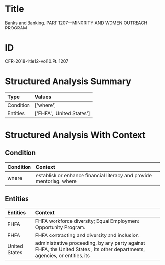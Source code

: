# Title

 Banks and Banking. PART 1207—MINORITY AND WOMEN OUTREACH PROGRAM


# ID

 CFR-2018-title12-vol10.Pt. 1207


# Structured Analysis Summary

| Type      | Values                    |
|:----------|:--------------------------|
| Condition | ['where']                 |
| Entities  | ['FHFA', 'United States'] |


# Structured Analysis With Context

 


## Condition

| Condition   | Context                                                              |
|:------------|:---------------------------------------------------------------------|
| where       | establish or enhance financial literacy and provide mentoring. where |


## Entities

| Entities      | Context                                                                                                                     |
|:--------------|:----------------------------------------------------------------------------------------------------------------------------|
| FHFA          | FHFA  workforce diversity; Equal Employment Opportunity Program.                                                            |
| FHFA          | FHFA  contracting and diversity and inclusion.                                                                              |
| United States | administrative proceeding, by any party against FHFA, the United States , its other departments, agencies, or entities, its |



